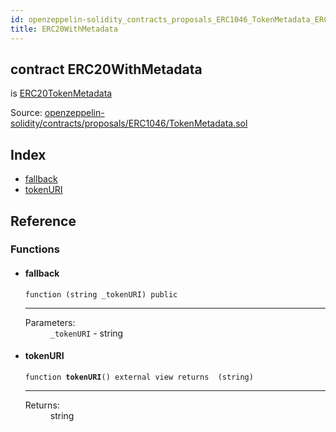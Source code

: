 ```yaml
---
id: openzeppelin-solidity_contracts_proposals_ERC1046_TokenMetadata_ERC20WithMetadata
title: ERC20WithMetadata
---
```


<div class="contract-doc"><div class="contract"><h2 class="contract-header"><span class="contract-kind">contract</span> ERC20WithMetadata</h2><p class="base-contracts"><span>is</span> <a href="openzeppelin-solidity_contracts_proposals_ERC1046_TokenMetadata_ERC20TokenMetadata.html">ERC20TokenMetadata</a></p><div class="source">Source: <a href="git+https://github.com/2keynet/web3-alpha/blob/v0.0.3/contracts/openzeppelin-solidity/contracts/proposals/ERC1046/TokenMetadata.sol" target="_blank">openzeppelin-solidity/contracts/proposals/ERC1046/TokenMetadata.sol</a></div></div><div class="index"><h2>Index</h2><ul><li><a href="openzeppelin-solidity_contracts_proposals_ERC1046_TokenMetadata_ERC20WithMetadata.html#">fallback</a></li><li><a href="openzeppelin-solidity_contracts_proposals_ERC1046_TokenMetadata_ERC20WithMetadata.html#tokenURI">tokenURI</a></li></ul></div><div class="reference"><h2>Reference</h2><div class="functions"><h3>Functions</h3><ul><li><div class="item function"><span id="fallback" class="anchor-marker"></span><h4 class="name">fallback</h4><div class="body"><code class="signature">function <strong></strong><span>(string _tokenURI) </span><span>public </span></code><hr/><dl><dt><span class="label-parameters">Parameters:</span></dt><dd><div><code>_tokenURI</code> - string</div></dd></dl></div></div></li><li><div class="item function"><span id="tokenURI" class="anchor-marker"></span><h4 class="name">tokenURI</h4><div class="body"><code class="signature">function <strong>tokenURI</strong><span>() </span><span>external </span><span>view </span><span>returns  (string) </span></code><hr/><dl><dt><span class="label-return">Returns:</span></dt><dd>string</dd></dl></div></div></li></ul></div></div></div>

